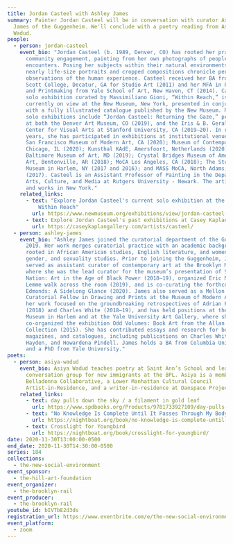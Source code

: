 ```yaml
---
title: Jordan Casteel with Ashley James
summary: Painter Jordan Casteel will be in conversation with curator Ashley
  James of the Guggenheim. We'll conclude with a poetry reading from Asiya
  Wadud.
people:
  - person: jordan-casteel
    event_bio: "Jordan Casteel (b. 1989, Denver, CO) has rooted her practice in
      community engagement, painting from her own photographs of people she
      encounters. Posing her subjects within their natural environments, her
      nearly life-size portraits and cropped compositions chronicle personal
      observations of the human experience. Casteel received her BA from Agnes
      Scott College, Decatur, GA for Studio Art (2011) and her MFA in Painting
      and Printmaking from Yale School of Art, New Haven, CT (2014). Casteel's
      solo exhibition curated by Massimiliano Gioni, “Within Reach,” is
      currently on view at the New Museum, New York, presented in conjunction
      with a fully illustrated catalogue published by the New Museum. Recent
      solo exhibitions include “Jordan Casteel: Returning the Gaze,” presented
      at both the Denver Art Museum, CO (2019), and the Iris & B. Gerald Cantor
      Center for Visual Arts at Stanford University, CA (2019–20). In recent
      years, she has participated in exhibitions at institutional venues such as
      San Francisco Museum of Modern Art, CA (2020); Museum of Contemporary Art,
      Chicago, IL (2020); Kunsthal KAdE, Amersfoort, Netherlands (2020);
      Baltimore Museum of Art, MD (2019); Crystal Bridges Museum of American
      Art, Bentonville, AR (2018); MoCA Los Angeles, CA (2018); The Studio
      Museum in Harlem, NY (2017 and 2016); and MASS MoCA, North Adams, MA
      (2017). Casteel is an Assistant Professor of Painting in the Department of
      Arts, Culture, and Media at Rutgers University - Newark. The artist lives
      and works in New York."
    related_links:
      - text: "Explore Jordan Casteel's current solo exhibition at the New Museum:
          Within Reach"
        url: https://www.newmuseum.org/exhibitions/view/jordan-casteel-within-reach
      - text: Explore Jordan Casteel's past exhibitions at Casey Kaplan Gallery
        url: https://caseykaplangallery.com/artists/casteel/
  - person: ashley-james
    event_bio: "Ashley James joined the curatorial department of the Guggenheim in
      2019. Her work merges curatorial practice with an academic background
      rooted in African American studies, English literature, and women’s,
      gender, and sexuality studies. Prior to joining the Guggenheim, James
      served as assistant curator of contemporary art at the Brooklyn Museum,
      where she was the lead curator for the museum’s presentation of Soul of a
      Nation: Art in the Age of Black Power (2018–19), organized Eric N. Mack:
      Lemme walk across the room (2019), and is co-curating the forthcoming John
      Edmonds: A Sidelong Glance (2020). James also served as a Mellon
      Curatorial Fellow in Drawing and Prints at the Museum of Modern Art, where
      her work focused on the groundbreaking retrospectives of Adrian Piper
      (2018) and Charles White (2018–19), and has held positions at the Studio
      Museum in Harlem and at the Yale University Art Gallery, where she
      co-organized the exhibition Odd Volumes: Book Art from the Allan Chasanoff
      Collection (2015). She has contributed essays and research for books,
      magazines, and catalogues, including publications on Charles White, Palmer
      Hayden, and Howardena Pindell. James holds a BA from Columbia University
      and a PhD from Yale University."
poets:
  - person: asiya-wadud
    event_bio: Asiya Wadud teaches poetry at Saint Ann’s School and leads an English
      conversation group for new immigrants at the BPL. Asiya is a member of the
      Belladonna Collaborative, a Lower Manhattan Cultural Council
      Artist-in-Residence, and a writer-in-residence at Danspace Project.
    related_links:
      - text: day pulls down the sky / a filament in gold leaf
        url: https://www.spdbooks.org/Products/9781733927109/day-pulls-down-the-sky--a-filament-in-gold-leaf.aspx
      - text: "No Knowledge Is Complete Until It Passes Through My Body "
        url: https://nightboat.org/book/no-knowledge-is-complete-until-it-passes-through-my-body/
      - text: Crosslight for Youngbird
        url: https://nightboat.org/book/crosslight-for-youngbird/
date: 2020-11-30T13:00:00-0500
end_date: 2020-11-30T14:30:00-0500
series: 184
collections:
  - the-new-social-environment
event_sponsor:
  - the-hill-art-foundation
event_organizer:
  - the-brooklyn-rail
event_producer:
  - the-brooklyn-rail
youtube_id: bIVTbE2d3ds
registration_url: https://www.eventbrite.com/e/the-new-social-environment-183-jordan-casteel-tickets-129608495499
event_platform:
  - zoom
---
```

